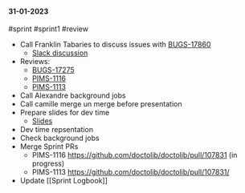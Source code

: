 #### 31-01-2023
#sprint #sprint1 #review 
- Call Franklin Tabaries to discuss issues with [BUGS-17860](https://doctolib.atlassian.net/browse/BUGS-17860)
	- [Slack discussion](https://doctolib.slack.com/archives/D04M70CAS8M/p1675156939012249)
- Reviews:
	- [BUGS-17275](https://github.com/doctolib/doctolib/pull/108101/)
	- [PIMS-1116](https://github.com/doctolib/doctolib/pull/107831)
	- [PIMS-1113](https://github.com/doctolib/doctolib/pull/107529)
- Call Alexandre background jobs
- Call camille merge un merge before presentation
- Prepare slides for dev time
	- [Slides](https://docs.google.com/presentation/d/1bTsG5VziRAYWkUsiCYlU9t6pnyyD5Rw6I3aczty3Yok/edit#slide=id.p)
- Dev time repsentation
- Check background jobs
- Merge Sprint PRs
	- PIMS-1116  https://github.com/doctolib/doctolib/pull/107831 (in progress)
	- PIMS-1113 https://github.com/doctolib/doctolib/pull/107831/ 
- Update [[Sprint Logbook]]